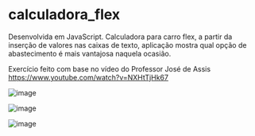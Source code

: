 # calculadora_flex

Desenvolvida em JavaScript.
Calculadora para carro flex, a partir da inserção de valores nas caixas de texto, aplicação mostra qual opção de abastecimento é mais vantajosa naquela ocasião.


Exercício feito com base no vídeo do Professor José de Assis
https://www.youtube.com/watch?v=NXHtTjHk67

![image](https://user-images.githubusercontent.com/93166787/185724415-d613ec0a-2cee-467d-a375-19327a61b00e.png)

![image](https://user-images.githubusercontent.com/93166787/185724418-76ee7bb4-31ad-4a4f-a0b9-35e1001d41ae.png)

![image](https://user-images.githubusercontent.com/93166787/185724435-154af649-71e7-4b97-ae92-93c1dda88bf5.png)
